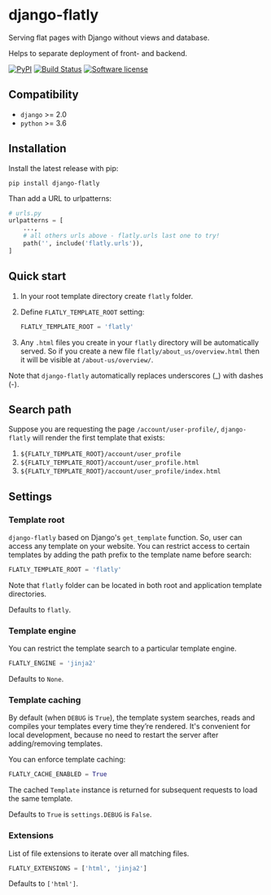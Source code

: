 # django-flatly

Serving flat pages with Django without views and database.

Helps to separate deployment of front- and backend.

[![PyPI](https://img.shields.io/pypi/v/django-flatly.svg)](https://pypi.org/project/django-flatly/)
[![Build Status](https://github.com/dldevinc/django-flatly/actions/workflows/tests.yml/badge.svg)](https://github.com/dldevinc/django-flatly)
[![Software license](https://img.shields.io/pypi/l/django-flatly.svg)](https://pypi.org/project/django-flatly/)

## Compatibility

-   `django` >= 2.0
-   `python` >= 3.6

## Installation

Install the latest release with pip:

`pip install django-flatly`

Than add a URL to urlpatterns:

```python
# urls.py
urlpatterns = [
    ...,
    # all others urls above - flatly.urls last one to try!
    path('', include('flatly.urls')),
]
```

## Quick start

1. In your root template directory create `flatly` folder.

2. Define `FLATLY_TEMPLATE_ROOT` setting:

    ```python
    FLATLY_TEMPLATE_ROOT = 'flatly'
    ```

3. Any `.html` files you create in your `flatly` directory
   will be automatically served. So if you create a new file
   `flatly/about_us/overview.html` then it will be visible at
   `/about-us/overview/`.

Note that `django-flatly` automatically replaces underscores (\_)
with dashes (-).

## Search path

Suppose you are requesting the page `/account/user-profile/`,
`django-flatly` will render the first template that exists:

1. `${FLATLY_TEMPLATE_ROOT}/account/user_profile`
2. `${FLATLY_TEMPLATE_ROOT}/account/user_profile.html`
3. `${FLATLY_TEMPLATE_ROOT}/account/user_profile/index.html`

## Settings

### Template root

`django-flatly` based on Django's `get_template` function.
So, user can access any template on your website. You can
restrict access to certain templates by adding the path prefix 
to the template name before search:

```python
FLATLY_TEMPLATE_ROOT = 'flatly'
```

Note that `flatly` folder can be located in both root and
application template directories.

Defaults to `flatly`.

### Template engine

You can restrict the template search to a particular template engine.

```python
FLATLY_ENGINE = 'jinja2'
```

Defaults to `None`.

### Template caching

By default (when `DEBUG` is `True`), the template system
searches, reads and compiles your templates every time
they’re rendered. It's convenient for local development,
because no need to restart the server after adding/removing
templates.

You can enforce template caching:

```python
FLATLY_CACHE_ENABLED = True
```

The cached `Template` instance is returned for subsequent
requests to load the same template.

Defaults to `True` is `settings.DEBUG` is `False`.

### Extensions

List of file extensions to iterate over all matching files.

```python
FLATLY_EXTENSIONS = ['html', 'jinja2']
```

Defaults to `['html']`.
